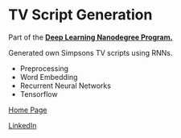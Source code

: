# TV Script Generation

Part of the [**Deep Learning Nanodegree Program.**](https://www.udacity.com/course/deep-learning-nanodegree-foundation--nd101)

Generated own Simpsons TV scripts using RNNs.

- Preprocessing
- Word Embedding
- Recurrent Neural Networks
- Tensorflow


[Home Page](http://miguelangelnieto.net)

[LinkedIn](https://www.linkedin.com/in/miguelangelnieto/?locale=en_US)
